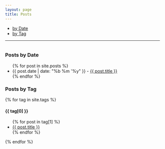 ```yaml
---
layout: page
title: Posts
---
```


<ul>
  <li><a href="#Posts_by_Date"> by Date </a></li>
  <li><a href="#Posts_by_Tag"> by Tag</a></li>
</ul>

---

<div style="display: flex;">
<div style="flex: 50%;">

<h3 id="Posts_by_Date">Posts by Date</h3>
<ul>
  {% for post in site.posts %}
    <li>
      {{ post.date | date: "%b %m '%y" }} - <a href="{{ post.url }}">{{ post.title }}</a> 
    </li>
  {% endfor %}
</ul>

<h3 id="Posts_by_Tag">Posts by Tag</h3>
{% for tag in site.tags %}
  <h4>{{ tag[0] }}</h4>
  <ul>
    {% for post in tag[1] %}
      <li><a href="{{ post.url }}">{{ post.title }}</a></li>
    {% endfor %}
  </ul>
{% endfor %}

<!-- Splits the page into two columns, one for posts by date and posts by tag-->
<!--
<div style="display: flex;">
<div style="flex: 50%;">

<h3 id="Posts_by_Date">Posts by Date</h3>
<ul style="list-style: none; padding: 0; margin: 0;">
  {% for post in site.posts %}
    <li>
      {{ post.date | date: "%b %m '%y" }} - <a href="{{ post.url }}">{{ post.title }}</a> 
    </li>
  {% endfor %}
</ul>
</div>

<div>
  <h3 id="Posts_by_Tag">Posts by Tag</h3>
{% for tag in site.tags %}
  <h4>{{ tag[0] }}</h4>
  <ul>
    {% for post in tag[1] %}
      <li><a href="{{ post.url }}">{{ post.title }}</a></li>
    {% endfor %}
  </ul>
{% endfor %}
</div>
</div>
-->

